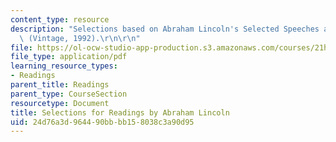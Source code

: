 ```yaml
---
content_type: resource
description: "Selections based on Abraham Lincoln's Selected Speeches and Writings\
  \ (Vintage, 1992).\r\n\r\n"
file: https://ol-ocw-studio-app-production.s3.amazonaws.com/courses/21h-105-american-classics-fall-2002/24d76a3d964490bbbb158038c3a90d95_am_classics_linadings_10_02.pdf
file_type: application/pdf
learning_resource_types:
- Readings
parent_title: Readings
parent_type: CourseSection
resourcetype: Document
title: Selections for Readings by Abraham Lincoln
uid: 24d76a3d-9644-90bb-bb15-8038c3a90d95
---
```

